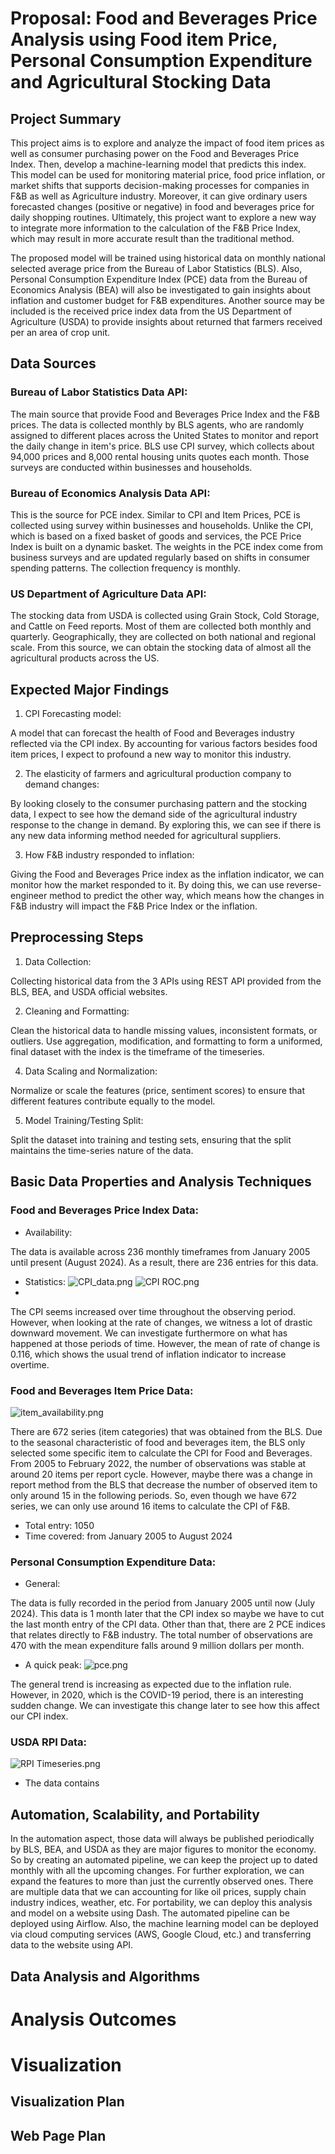 # Proposal: Food and Beverages Price Analysis using Food item Price, Personal Consumption Expenditure and Agricultural Stocking Data

## Project Summary
<!--- Write a summary of your project including the project goals, broader impacts, and data sources -->
This project aims is to explore and analyze the impact of food item prices as well as consumer purchasing power on the Food and Beverages Price Index. Then, develop a machine-learning
model that predicts this index. This model can be used for monitoring material price, food price inflation, or market shifts that supports decision-making processes for companies in F&B as well as Agriculture industry. Moreover, it can give ordinary users 
forecasted changes (positive or negative) in food and beverages price for daily shopping routines. Ultimately, this project want to explore a new way to integrate more information
to the calculation of the F&B Price Index, which may result in more accurate result than the traditional method. 

The proposed model will be trained using historical data on monthly national selected average price from the Bureau of Labor Statistics (BLS). Also, Personal Consumption Expenditure Index (PCE) data from
the Bureau of Economics Analysis (BEA) will also be investigated to gain insights about inflation and customer budget for F&B expenditures. Another source may be included is the received price index
data from the US Department of Agriculture (USDA) to provide insights about returned that farmers received per an area of crop unit.


## Data Sources
<!--- List data sources, including the existing datasets and anything you are going to collect by yourself. It is expected to combine two or more data sources in your project. -->
<!--- Each dataset should be briefly explained: what kinds of data are available, who collected the dataset, how the data was collected. -->
### Bureau of Labor Statistics Data API:
The main source that provide Food and Beverages Price Index and the F&B prices. The data is collected monthly by BLS agents, who are randomly
assigned to different places across the United States to monitor and report the daily change in item's price. BLS use CPI survey, which collects about 94,000 prices and 8,000 rental
housing units quotes each month. Those surveys are conducted within businesses and households.
### Bureau of Economics Analysis Data API:
This is the source for PCE index. Similar to CPI and Item Prices, PCE is collected using survey within businesses and households. Unlike the CPI, which is based on 
a fixed basket of goods and services, the PCE Price Index is built on a dynamic basket. The weights in the PCE index come from business surveys and are updated
regularly based on shifts in consumer spending patterns. The collection frequency is monthly.
### US Department of Agriculture Data API:
The stocking data from USDA is collected using Grain Stock, Cold Storage, and Cattle on Feed reports. Most of them are collected both monthly and quarterly. Geographically, they are collected
on both national and regional scale. From this source, we can obtain the stocking data of almost all the agricultural products across the US.
## Expected Major Findings
<!--- List and explain what information you want to obtain in this project. Explain how valuable this project could be based on the objective discussion. You may want to list main claims and questions you want to answer through the project. -->
1. CPI Forecasting model:

A model that can forecast the health of Food and Beverages industry reflected via the CPI index. By accounting for various factors besides food item prices,
I expect to profound a new way to monitor this industry.

2. The elasticity of farmers and agricultural production company to demand changes: 

By looking closely to the consumer purchasing pattern and the stocking data, I expect to see how the demand side
of the agricultural industry response to the change in demand. By exploring this, we can see if there is any new data informing method needed for agricultural suppliers.

3. How F&B industry responded to inflation: 

Giving the Food and Beverages Price index as the inflation indicator, we can monitor how the market responded to it. By doing this, we can use reverse-engineer
method to predict the other way, which means how the changes in F&B industry will impact the F&B Price Index or the inflation.

## Preprocessing Steps
<!--- List major preprocessing steps needed for the datasets and explain why. -->
1. Data Collection:

Collecting historical data from the 3 APIs using REST API provided from the BLS, BEA, and USDA official websites.

2. Cleaning and Formatting:

Clean the historical data to handle missing values, inconsistent formats, or outliers. Use aggregation, modification, and formatting to form a uniformed, final dataset with the index is the timeframe
of the timeseries.

4. Data Scaling and Normalization:

Normalize or scale the features (price, sentiment scores) to ensure that different features contribute equally to the model.

5. Model Training/Testing Split:

Split the dataset into training and testing sets, ensuring that the split maintains the time-series nature of the data.


## Basic Data Properties and Analysis Techniques
<!--- Based on the lectures on "Exploratory Data Analysis" and "Data and Sampling", list and explain what types of basic statistical analysis you plan to provide to give the meta information and overall picture of the datasets. -->
### Food and Beverages Price Index Data:
- Availability: 

The data is available across 236 monthly timeframes from January 2005 until present (August 2024). As a result, there are 236 entries for this data.
- Statistics:
![CPI_data.png](..%2Fsrc%2FPlots%2FCPI_data.png)
![CPI ROC.png](..%2Fsrc%2FPlots%2FCPI%20ROC.png)
- 
The CPI seems increased over time throughout the observing period. However, when looking at the rate of changes, we witness a lot of drastic downward movement. We can investigate furthermore on 
what has happened at those periods of time. However, the mean of rate of change is 0.116, which shows the usual trend of inflation indicator to increase overtime.

### Food and Beverages Item Price Data:
![item_availability.png](..%2Fsrc%2FPlots%2Fitem_availability.png)

There are 672 series (item categories) that was obtained from the BLS. Due to the seasonal characteristic of food and beverages item, the BLS only selected some specific item to calculate the 
CPI for Food and Beverages. From 2005 to February 2022, the number of observations was stable at around 20 items per report cycle. However, maybe there was a change in report method from the BLS 
that decrease the number of observed item to only around 15 in the following periods. So, even though we have 672 series, we can only use around 16 items to calculate the CPI of F&B.

- Total entry: 1050
- Time covered: from January 2005 to August 2024

### Personal Consumption Expenditure Data:
- General:

The data is fully recorded in the period from January 2005 until now (July 2024). This data is 1 month later that the CPI index so maybe we have to cut the last month entry of the CPI data.
Other than that, there are 2 PCE indices that relates directly to F&B industry. The total number of observations are 470 with the mean expenditure falls around 9 million dollars per month.

- A quick peak:
![pce.png](..%2Fsrc%2FPlots%2Fpce.png)

The general trend is increasing as expected due to the inflation rule. However, in 2020,  which is the COVID-19 period, there is an
interesting sudden change. We can investigate this change later to see how this affect our CPI index. 

### USDA RPI Data:
![RPI Timeseries.png](..%2Fsrc%2FPlots%2FRPI%20Timeseries.png)

- The data contains 
## Automation, Scalability, and Portability
<!--- Assume that newer datasets will become available from the same source in the future, or you need to ask your colleague to inherit this project. What will be major challenges? List and explain technical and implementational practices you will use to enhance automation, scalability, and portability aspects of the project. -->
In the automation aspect, those data will always be published periodically by BLS, BEA, and USDA as they are major figures to monitor the economy. So by creating an automated pipeline, we can 
keep the project up to dated monthly with all the upcoming changes. For further exploration, we can expand the features to more than just the currently observed ones. There are multiple data that 
we can accounting for like oil prices, supply chain industry indices, weather, etc. For portability, we can deploy this analysis and model on a website using Dash. The automated pipeline can be
deployed using Airflow. Also, the machine learning model can be deployed via cloud computing services (AWS, Google Cloud, etc.) and transferring data to the website using API.



<!--- 
----------
The following sections should be used for the analysis planning. These are not required for the proposal document submission.
----------
-->



## Data Analysis and Algorithms
<!--- List and describe what types of (advanced) analysis you plan to conduct. This section should be tied back to the expected major findings. (If needed, you can update the findings section.) When selecting algorithms to obtain the analysis results, provide a brief explanation of the algorithmic properties and logic. You should clearly define the inputs and outputs of each algorithm. -->




<!--- 
----------
The following sections should be used for the analysis outcome presentation. These are not required for the analysis plan submission.
----------
-->
# Analysis Outcomes
<!--- Explain the analysis you conducted and show the results. Discuss how the data, your analysis, and/or visualization can support the claims or findings. What will be the recommendations or suggestions you can make based on the results? Use bullet points, tables, and figures (if possible) to increase the readability of the document. -->



<!--- 
----------
The following sections should be used for the visualization planning. These are not required for the analysis outcome presentation.
----------
-->


# Visualization
## Visualization Plan
<!--- List and explain what types of plots you plan to provide and what you are trying to show through the diagrams. You should explore the best way to visualize the information and message based on the lectures on visualization and related topics. It is required to have at least two interactive graphing and five static plots. -->

## Web Page Plan
<!--- Explain how many pages you will have in total and what content will be shown in each page. (Each diagram discussed above should be given a proper location in this section. Also, it is required to have (1) "Project Objective" page, which explains the main goals and data sources, and (2) "Analytical Methods" page, where you explain the major techniques used in the project and provide further references. -->